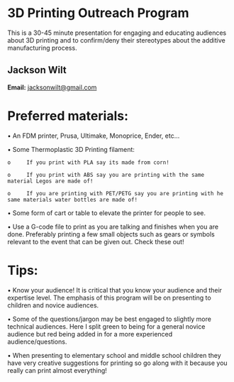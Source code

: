 # 3D Printing Outreach Program
This is a 30-45 minute presentation for engaging and educating audiences about 3D printing and to confirm/deny their stereotypes about the additive manufacturing process.

## Jackson Wilt

**Email:** <jacksonwilt@gmail.com>

Preferred materials:
========
•	  An FDM printer, Prusa, Ultimake, Monoprice, Ender, etc…

•	  Some Thermoplastic 3D Printing filament: 

    o	  If you print with PLA say its made from corn! 

    o	  If you print with ABS say you are printing with the same material Legos are made of!
    
    o	  If you are printing with PET/PETG say you are printing with he same materials water bottles are made of!
    
•	  Some form of cart or table to elevate the printer for people to see.
    
•	  Use a G-code file to print as you are talking and finishes when you are done. Preferably printing a few small objects such as gears or symbols relevant to the event that can       be given out. Check these out!

Tips:
===================
•	Know your audience! It is critical that you know your audience and their expertise level. The emphasis of this program will be on presenting to children and novice audiences.

•	Some of the questions/jargon may be best engaged to slightly more technical audiences. Here I split green to being for a general novice audience but red being added in for a       more experienced audience/questions.

•	When presenting to elementary school and middle school children they have very creative suggestions for printing so go along with it because you really can print almost           everything! 
